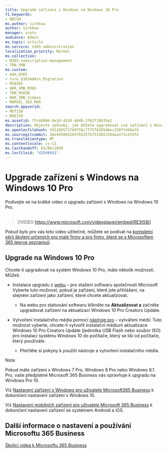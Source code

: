 ```yaml
---
title: Upgrade zařízení s Windows na Windows 10 Pro
f1.keywords:
- NOCSH
ms.author: sirkkuw
author: Sirkkuw
manager: scotv
audience: Admin
ms.topic: article
ms.service: o365-administration
localization_priority: Normal
ms.collection:
- M365-subscription-management
- TRN_SMB
ms.custom:
- Adm_O365
- Core_O365Admin_Migration
- MSB365
- OKR_SMB_M365
- TRN_M365B
- OKR_SMB_Videos
- MARVEL_SEO_MAR
search.appverid:
- MET150
- MOE150
ms.assetid: ffc4d886-9e1d-453d-a0d0-2f62f18635e2
description: Objevte způsoby, jak můžete upgradovat svá zařízení s Windows na Windows 10 Pro a využívat pokročilejší funkce zabezpečení a firemní sítě.
ms.openlocfilehash: 541169571fb9f58c7f75f610546ec250ffd40afb
ms.sourcegitcommit: 26e4d5091583765257b7533b5156daa373cd19fe
ms.translationtype: MT
ms.contentlocale: cs-CZ
ms.lasthandoff: 03/06/2020
ms.locfileid: "42549931"
---
```

# <a name="upgrade-windows-devices-to-windows-10-pro"></a>Upgrade zařízení s Windows na Windows 10 Pro

Podívejte se na krátké video o upgradu zařízení s Windows na Windows 10 Pro.<br><br>

> [!VIDEO https://www.microsoft.com/videoplayer/embed/RE3t58j] 

Pokud bylo pro vás toto video užitečné, můžete se podívat na [kompletní sérii školení určených pro malé firmy a pro firmy, které se s Microsoftem 365 teprve seznamují](https://support.office.com/article/6ab4bbcd-79cf-4000-a0bd-d42ce4d12816).

## <a name="upgrade-to-windows-10-pro"></a>Upgrade na Windows 10 Pro
  
Chcete-li upgradovat na systém Windows 10 Pro, máte několik možností. Můžeš:
    
- Instalace upgradu z [webu](https://go.microsoft.com/fwlink/?LinkID=836951 ) &ndash; pro stažení softwaru společnosti Microsoft Vyberte tuto možnost, pokud je zařízení, které jste přihlášeni, na stejném zařízení jako zařízení, které chcete aktualizovat. 

    - Na webu pro stahování softwaru klikněte na **Aktualizovat a** začněte upgradovat zařízení na aktualizaci Windows 10 Pro Creators Update. 
    
- Vytvoření instalačního média pomocí [nástroje pro](https://go.microsoft.com/fwlink/?LinkID=836960) &ndash; vytváření médií: Tuto možnost vyberte, chcete-li vytvořit instalační médium aktualizace Windows 10 Pro Creators Update (jednotka USB Flash nebo soubor ISO) pro instalaci systému Windows 10 do počítače, který se liší od počítače, který používáte.

    - Přečtěte si pokyny k použití nástroje a vytvoření instalačního média. 

> [!NOTE]
> Pokud máte zařízení s Windows 7 Pro, Windows 8 Pro nebo Windows 8.1 Pro, vaše předplatné Microsoft 365 Business vás opravňuje k upgradu na Windows Pro 10.
    
Viz [Nastavení zařízení s Windows pro uživatele Microsoft365 Business](set-up-windows-devices.md) k dokončení nastavení zařízení s Windows 10. 
  
Viz [Nastavení mobilních zařízení pro uživatele Microsoft 365 Business](set-up-mobile-devices.md) k dokončení nastavení zařízení se systémem Android a iOS. 
  
## <a name="for-more-on-setting-up-and-using-microsoft-365-business"></a>Další informace o nastavení a používání Microsoftu 365 Business

[Školicí videa k Microsoftu 365 Business](https://support.office.com/article/6ab4bbcd-79cf-4000-a0bd-d42ce4d12816)
